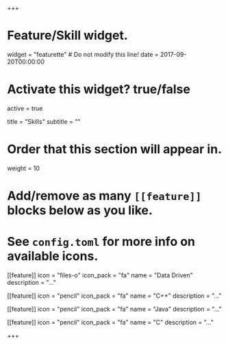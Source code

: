 +++
# Feature/Skill widget.
widget = "featurette"  # Do not modify this line!
date = 2017-09-20T00:00:00

# Activate this widget? true/false
active = true

title = "Skills"
subtitle = ""

# Order that this section will appear in.
weight = 10

# Add/remove as many `[[feature]]` blocks below as you like.
# See `config.toml` for more info on available icons.

[[feature]]
  icon = "files-o"
  icon_pack = "fa"
  name = "Data Driven"
  description = "..."
  
[[feature]]
  icon = "pencil"
  icon_pack = "fa"
  name = "C++"
  description = "..."
  
[[feature]]
  icon = "pencil"
  icon_pack = "fa"
  name = "Java"
  description = "..."
  
[[feature]]
  icon = "pencil"
  icon_pack = "fa"
  name = "C"
  description = "..."

+++
